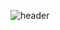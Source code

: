 ![header](https://capsule-render.vercel.app/api?type=waving&color=auto&height=300&section=header&text=Welcome-nl-Yumin's%20Github%20Profile&fontSize30)
